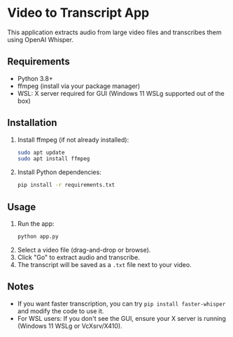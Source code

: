 # Video to Transcript App

This application extracts audio from large video files and transcribes them using OpenAI Whisper.

## Requirements
- Python 3.8+
- ffmpeg (install via your package manager)
- WSL: X server required for GUI (Windows 11 WSLg supported out of the box)

## Installation

1. Install ffmpeg (if not already installed):
   ```bash
   sudo apt update
   sudo apt install ffmpeg
   ```

2. Install Python dependencies:
   ```bash
   pip install -r requirements.txt
   ```

## Usage

1. Run the app:
   ```bash
   python app.py
   ```
2. Select a video file (drag-and-drop or browse).
3. Click "Go" to extract audio and transcribe.
4. The transcript will be saved as a `.txt` file next to your video.

## Notes
- If you want faster transcription, you can try `pip install faster-whisper` and modify the code to use it.
- For WSL users: If you don't see the GUI, ensure your X server is running (Windows 11 WSLg or VcXsrv/X410).
